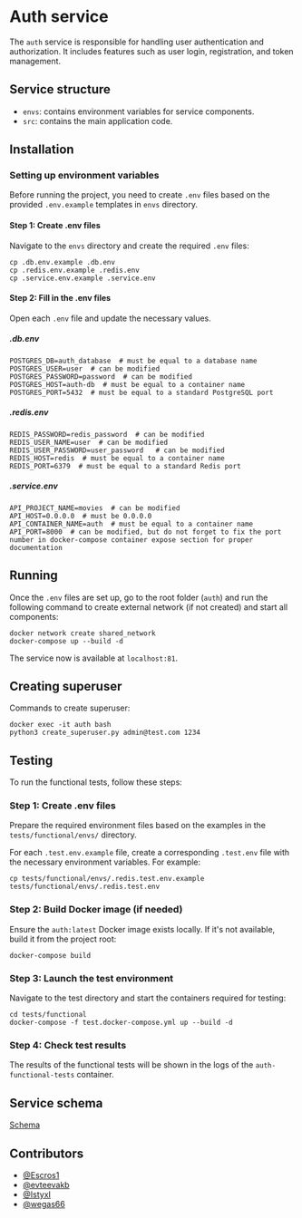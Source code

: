 # Auth service

The `auth` service is responsible for handling user authentication and authorization. It includes features such as user login, registration, and token management.

## Service structure
- `envs`: contains environment variables for service components.
- `src`: contains the main application code.

## Installation

### Setting up environment variables

Before running the project, you need to create `.env` files based on the provided `.env.example` templates in `envs` directory.

#### Step 1: Create .env files

Navigate to the `envs` directory and create the required `.env` files:

    cp .db.env.example .db.env
    cp .redis.env.example .redis.env
    cp .service.env.example .service.env

#### Step 2: Fill in the .env files

Open each `.env` file and update the necessary values.

##### .db.env

    POSTGRES_DB=auth_database  # must be equal to a database name
    POSTGRES_USER=user  # can be modified
    POSTGRES_PASSWORD=password  # can be modified
    POSTGRES_HOST=auth-db  # must be equal to a container name
    POSTGRES_PORT=5432  # must be equal to a standard PostgreSQL port

##### .redis.env

    REDIS_PASSWORD=redis_password  # can be modified
    REDIS_USER_NAME=user  # can be modified
    REDIS_USER_PASSWORD=user_password   # can be modified
    REDIS_HOST=redis  # must be equal to a container name
    REDIS_PORT=6379  # must be equal to a standard Redis port

##### .service.env

    API_PROJECT_NAME=movies  # can be modified
    API_HOST=0.0.0.0  # must be 0.0.0.0
    API_CONTAINER_NAME=auth  # must be equal to a container name
    API_PORT=8000  # can be modified, but do not forget to fix the port number in docker-compose container expose section for proper documentation

## Running

Once the `.env` files are set up, go to the root folder (`auth`) and run the following command to create external network (if not created) and start all components:

    docker network create shared_network
    docker-compose up --build -d

The service now is available at `localhost:81`.

## Creating superuser

Commands to create superuser:
    
    docker exec -it auth bash
    python3 create_superuser.py admin@test.com 1234


## Testing

To run the functional tests, follow these steps:

### Step 1: Create .env files
Prepare the required environment files based on the examples in the `tests/functional/envs/` directory.

For each `.test.env.example` file, create a corresponding `.test.env` file with the necessary environment variables. For example:


    cp tests/functional/envs/.redis.test.env.example tests/functional/envs/.redis.test.env


### Step 2: Build Docker image (if needed)
Ensure the `auth:latest` Docker image exists locally. If it's not available, build it from the project root:

    docker-compose build

### Step 3: Launch the test environment

Navigate to the test directory and start the containers required for testing:

    cd tests/functional
    docker-compose -f test.docker-compose.yml up --build -d

### Step 4: Check test results

The results of the functional tests will be shown in the logs of the `auth-functional-tests` container.

## Service schema

[Schema](https://miro.com/welcomeonboard/R0F6RmtPWVFlNUJ2eitsVHRCMTZ2YVN0SHp3ay9TWCtIR2JEOW5Pelo0cEFRUUFjZklWKy96dTBZL0I0UG5rVDVzOEhQZlVrelpyZEcveDUxUklSc0V0Vno0SnVNRDdKNTdUTWVhZXlHSUtXQ1FaYXNpUzJSVU9OeDdyWDFhOEJBS2NFMDFkcUNFSnM0d3FEN050ekl3PT0hdjE=?share_link_id=611276372820)

## Contributors

- [@Escros1](https://github.com/Escros1)
- [@evteevakb](https://github.com/evteevakb)
- [@IstyxI](https://github.com/IstyxI)
- [@wegas66](https://github.com/wegas66)
